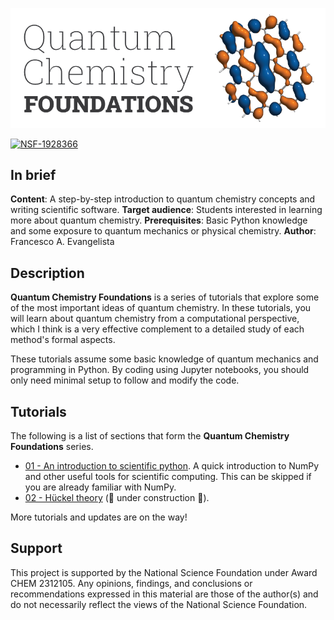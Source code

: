 ![logo](Graphics/logo.png)

[![NSF-1928366](https://img.shields.io/badge/NSF-2312105-blue.svg)](https://nsf.gov/awardsearch/showAward?AWD_ID=2312105)

## In brief

**Content**: A step-by-step introduction to quantum chemistry concepts and writing scientific software.
**Target audience**: Students interested in learning more about quantum chemistry.
**Prerequisites**: Basic Python knowledge and some exposure to quantum mechanics or physical chemistry.
**Author**: Francesco A. Evangelista

## Description

**Quantum Chemistry Foundations** is a series of tutorials that explore some of the most important ideas of quantum chemistry.
In these tutorials, you will learn about quantum chemistry from a computational perspective, which I think is a very effective complement to a detailed study of each method's formal aspects.

These tutorials assume some basic knowledge of quantum mechanics and programming in Python. By coding using Jupyter notebooks, you should only need minimal setup to follow and modify the code.

## Tutorials

The following is a list of sections that form the **Quantum Chemistry Foundations** series.

- [01 - An introduction to scientific python](01-Scientific%20Computing/01-Scientific%20Computing.ipynb). A quick introduction to NumPy and other useful tools for scientific computing. This can be skipped if you are already familiar with NumPy.
- [02 - Hückel theory](02-Hückel%20Theory/02-Hückel%20Theory.ipynb) (🚧 under construction 🚧).

More tutorials and updates are on the way!

## Support

This project is supported by the National Science Foundation under Award CHEM 2312105. Any opinions, findings, and conclusions or recommendations expressed in this material are those of the author(s) and do not necessarily reflect the views of the National Science Foundation.

